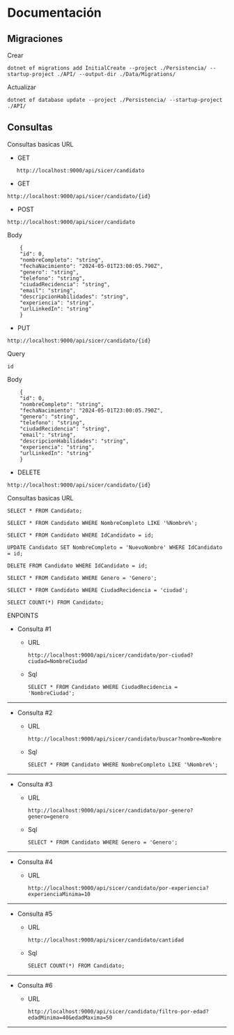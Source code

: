 # Documentación

## Migraciones

Crear

    dotnet ef migrations add InitialCreate --project ./Persistencia/ --startup-project ./API/ --output-dir ./Data/Migrations/

Actualizar

    dotnet ef database update --project ./Persistencia/ --startup-project ./API/

## Consultas

Consultas basicas URL

- GET
```
   http://localhost:9000/api/sicer/candidato
```
- GET
```
http://localhost:9000/api/sicer/candidato/{id}
```

- POST
```
http://localhost:9000/api/sicer/candidato
```
Body
```
    {
    "id": 0,
    "nombreCompleto": "string",
    "fechaNacimiento": "2024-05-01T23:00:05.790Z",
    "genero": "string",
    "telefono": "string",
    "ciudadRecidencia": "string",
    "email": "string",
    "descripcionHabilidades": "string",
    "experiencia": "string",
    "urlLinkedIn": "string"
    }
```


- PUT
```
http://localhost:9000/api/sicer/candidato/{id}
```

Query 

    id

Body
```
    {
    "id": 0,
    "nombreCompleto": "string",
    "fechaNacimiento": "2024-05-01T23:00:05.790Z",
    "genero": "string",
    "telefono": "string",
    "ciudadRecidencia": "string",
    "email": "string",
    "descripcionHabilidades": "string",
    "experiencia": "string",
    "urlLinkedIn": "string"
    }
```

- DELETE
```
http://localhost:9000/api/sicer/candidato/{id}
```

Consultas basicas URL

```
SELECT * FROM Candidato;
```
```
SELECT * FROM Candidato WHERE NombreCompleto LIKE '%Nombre%';
```
```
SELECT * FROM Candidato WHERE IdCandidato = id;
```
```
UPDATE Candidato SET NombreCompleto = 'NuevoNombre' WHERE IdCandidato = id;
```
```
DELETE FROM Candidato WHERE IdCandidato = id;
```
```
SELECT * FROM Candidato WHERE Genero = 'Genero';
```
```
SELECT * FROM Candidato WHERE CiudadRecidencia = 'ciudad';
```
```
SELECT COUNT(*) FROM Candidato;
```

ENPOINTS
 - Consulta #1

     - URL

        ```
        http://localhost:9000/api/sicer/candidato/por-ciudad?ciudad=NombreCiudad
        ```
    
     - Sql

        ```
        SELECT * FROM Candidato WHERE CiudadRecidencia = 'NombreCiudad';
        ```

---

 - Consulta #2

     - URL

        ```
        http://localhost:9000/api/sicer/candidato/buscar?nombre=Nombre
        ```

     - Sql

        ```
        SELECT * FROM Candidato WHERE NombreCompleto LIKE '%Nombre%';
        ```


---

 - Consulta #3

     - URL

        ```
        http://localhost:9000/api/sicer/candidato/por-genero?genero=genero
        ```

     - Sql

        ```
        SELECT * FROM Candidato WHERE Genero = 'Genero';
        ```


---

 - Consulta #4

     - URL

        ```
        http://localhost:9000/api/sicer/candidato/por-experiencia?experienciaMinima=10
        ```


---


 - Consulta #5

     - URL

        ```
        http://localhost:9000/api/sicer/candidato/cantidad
        ```

     - Sql

        ```
        SELECT COUNT(*) FROM Candidato;
        ```


---

 - Consulta #6

     - URL

        ```
        http://localhost:9000/api/sicer/candidato/filtro-por-edad?edadMinima=40&edadMaxima=50
        ```


---
